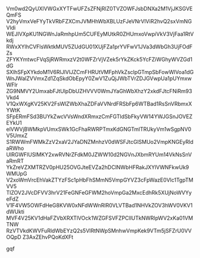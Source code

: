 Vm0wd2QyUXlVWGxXYTFwUFZsZFNjRlZ0TVZOWFJsbDNXa2M1VjJKSGVEQmFS
V2hyVmxVeFYyTkVRbFZXCmJVMHhWbXBLUzFJeVNrVlViR2hvQ2sxVmNGVldi
WEJIVXpKU1NGWnJaRmhpUm5CUFEyMUtkR0ZHUmxoVwpiVkV3VjFaa1RtVkdj
RWxXYlhCVFlsWktkMUV5ZUdGU01XUjFZa1prYVFwV1JVa3dWbGh3UjFOdFZs
ZFYKYmtwcFVqSjRWRmxzV2t0WFZrVjVZek5rYkZKck5YcFZiWGhyWVZGd1dG
SXlhSFpXYkdoM1V6RlJlVlJZCmFHRUtVMFphVkZsclpGTmpSbFowWlVoa1dG
WnJWalZVVmxZd1ZqSkdObEpyY0ZwV1ZuQjJWbTVrZDJGVwpUa1pUYmxwWFlr
ZG9NMVY2UmxabFJtUlpDbUZHVVV0WmJYaGhWbXhzY2xkdFJtcFNiRm93Vkd4
V1QxWXgKV25KV2FsWlZWbXhaZDFaVVNrdFRSbFp6WTBad1RsSnVRbmxXYWtK
SFpERmFSd3BUYkZwcVVsWndXRmxzCmFGTldSbFkyVW14YWJGSnJOVEZEYkU1
elVWVjBWMkpVUmxSWk1GcFhaRWRPTmxKdGNGTmlTRUkyVm1wSgpNV0V5UmxZ
S1RWWmFWMkZzV2xaV2JYaDNZMnhzV0dWSFJtcGlSMUo2VmpKNGEyRldaRWho
UlRGWFlUSlMKY2xwRVNrZFdkM0JZWW10d2NGVnJXbmRYUm14VkNsSnVaRmRT
YkZreVZXMTRZV0pHU25OVGJteEVZa2hDClNWbHFRakJXYlVWNFkwUk9WMUpG
V2xoWmVrcEhVakZTYzFSc1pHbFhSMmN5VmpGYVZ3cFpWazE0Vlc1TgpTMVV5
TlZOV2JVcDFVV3hrV21FeGNFeGFWM2hoVmpGa2MxcEdhRk5XUjNoWVYyeFdZ
V1F4VW5OWFdHeG8KVW0xNFdWWnRlR0VLVTBad1NHVkZOV3hWV0VKV1dWUkti
MVF4V25KV1dHaFZVbXRXTlVOck1WZGFSVFZPCllUTkNWRlpWV2xKa01VMTNW
RzVTVkdKWVFuRldWbEYzQ2s5VlRtNWpSMnhwVmpKek9VTm5jSFZrU0VVOQpD
Z3AxZEhvPQoKdXFt

gqf